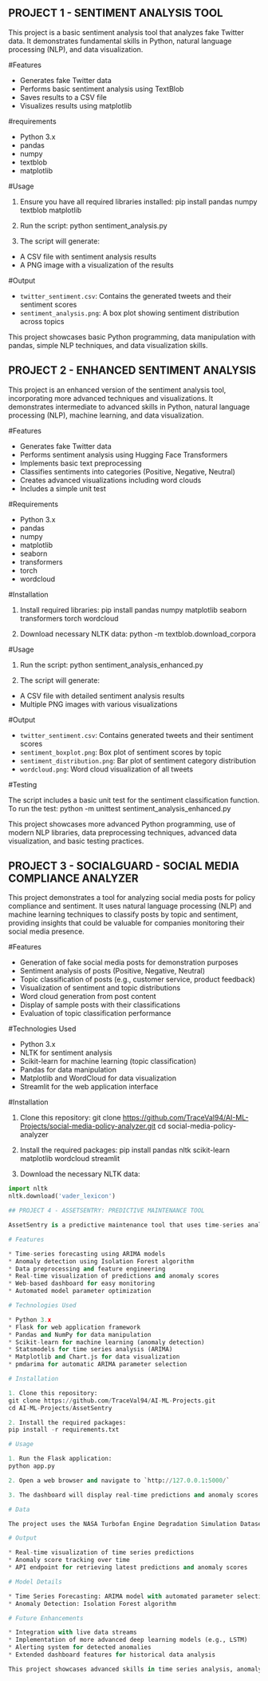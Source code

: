 ## PROJECT 1 - SENTIMENT ANALYSIS TOOL ##

This project is a basic sentiment analysis tool that analyzes fake Twitter data. It demonstrates fundamental skills in Python, natural language processing (NLP), and data visualization.

#Features

- Generates fake Twitter data
- Performs basic sentiment analysis using TextBlob
- Saves results to a CSV file
- Visualizes results using matplotlib

#requirements

- Python 3.x
- pandas
- numpy
- textblob
- matplotlib

#Usage

1. Ensure you have all required libraries installed:
   pip install pandas numpy textblob matplotlib
   
2. Run the script:
   python sentiment_analysis.py

3. The script will generate:
- A CSV file with sentiment analysis results
- A PNG image with a visualization of the results

#Output

- `twitter_sentiment.csv`: Contains the generated tweets and their sentiment scores
- `sentiment_analysis.png`: A box plot showing sentiment distribution across topics

This project showcases basic Python programming, data manipulation with pandas, simple NLP techniques, and data visualization skills.




## PROJECT 2 - ENHANCED SENTIMENT ANALYSIS 


This project is an enhanced version of the sentiment analysis tool, incorporating more advanced techniques and visualizations. It demonstrates intermediate to advanced skills in Python, natural language processing (NLP), machine learning, and data visualization.

#Features

- Generates fake Twitter data
- Performs sentiment analysis using Hugging Face Transformers
- Implements basic text preprocessing
- Classifies sentiments into categories (Positive, Negative, Neutral)
- Creates advanced visualizations including word clouds
- Includes a simple unit test

#Requirements

- Python 3.x
- pandas
- numpy
- matplotlib
- seaborn
- transformers
- torch
- wordcloud

#Installation

1. Install required libraries:
   pip install pandas numpy matplotlib seaborn transformers torch wordcloud
   
2. Download necessary NLTK data:
  python -m textblob.download_corpora

#Usage

1. Run the script:
python sentiment_analysis_enhanced.py

2. The script will generate:
- A CSV file with detailed sentiment analysis results
- Multiple PNG images with various visualizations

#Output

- `twitter_sentiment.csv`: Contains generated tweets and their sentiment scores
- `sentiment_boxplot.png`: Box plot of sentiment scores by topic
- `sentiment_distribution.png`: Bar plot of sentiment category distribution
- `wordcloud.png`: Word cloud visualization of all tweets

#Testing

The script includes a basic unit test for the sentiment classification function. To run the test:
python -m unittest sentiment_analysis_enhanced.py

This project showcases more advanced Python programming, use of modern NLP libraries, data preprocessing techniques, advanced data visualization, and basic testing practices.

## PROJECT 3 - SOCIALGUARD - SOCIAL MEDIA COMPLIANCE ANALYZER

This project demonstrates a tool for analyzing social media posts for policy compliance and sentiment. It uses natural language processing (NLP) and machine learning techniques to classify posts by topic and sentiment, providing insights that could be valuable for companies monitoring their social media presence.

#Features

- Generation of fake social media posts for demonstration purposes
- Sentiment analysis of posts (Positive, Negative, Neutral)
- Topic classification of posts (e.g., customer service, product feedback)
- Visualization of sentiment and topic distributions
- Word cloud generation from post content
- Display of sample posts with their classifications
- Evaluation of topic classification performance

#Technologies Used

- Python 3.x
- NLTK for sentiment analysis
- Scikit-learn for machine learning (topic classification)
- Pandas for data manipulation
- Matplotlib and WordCloud for data visualization
- Streamlit for the web application interface

#Installation

1. Clone this repository:
   git clone https://github.com/TraceVal94/AI-ML-Projects/social-media-policy-analyzer.git
cd social-media-policy-analyzer

2. Install the required packages:
   pip install pandas nltk scikit-learn matplotlib wordcloud streamlit

3. Download the necessary NLTK data:
```python
import nltk
nltk.download('vader_lexicon')

## PROJECT 4 - ASSETSENTRY: PREDICTIVE MAINTENANCE TOOL

AssetSentry is a predictive maintenance tool that uses time-series analysis and anomaly detection to predict equipment failures based on sensor data. This project demonstrates skills in data processing, machine learning, and web application development.

# Features

* Time-series forecasting using ARIMA models
* Anomaly detection using Isolation Forest algorithm
* Data preprocessing and feature engineering
* Real-time visualization of predictions and anomaly scores
* Web-based dashboard for easy monitoring
* Automated model parameter optimization

# Technologies Used

* Python 3.x
* Flask for web application framework
* Pandas and NumPy for data manipulation
* Scikit-learn for machine learning (anomaly detection)
* Statsmodels for time series analysis (ARIMA)
* Matplotlib and Chart.js for data visualization
* pmdarima for automatic ARIMA parameter selection

# Installation

1. Clone this repository:
git clone https://github.com/TraceVal94/AI-ML-Projects.git
cd AI-ML-Projects/AssetSentry

2. Install the required packages:
pip install -r requirements.txt

# Usage

1. Run the Flask application:
python app.py

2. Open a web browser and navigate to `http://127.0.0.1:5000/`

3. The dashboard will display real-time predictions and anomaly scores for the equipment.

# Data

The project uses the NASA Turbofan Engine Degradation Simulation Dataset, which is included in the `data` folder.

# Output

* Real-time visualization of time series predictions
* Anomaly score tracking over time
* API endpoint for retrieving latest predictions and anomaly scores

# Model Details

* Time Series Forecasting: ARIMA model with automated parameter selection
* Anomaly Detection: Isolation Forest algorithm

# Future Enhancements

* Integration with live data streams
* Implementation of more advanced deep learning models (e.g., LSTM)
* Alerting system for detected anomalies
* Extended dashboard features for historical data analysis

This project showcases advanced skills in time series analysis, anomaly detection, data preprocessing, web application development, and real-time data visualization. It demonstrates the ability to create a practical, industry-relevant tool for predictive maintenance.
